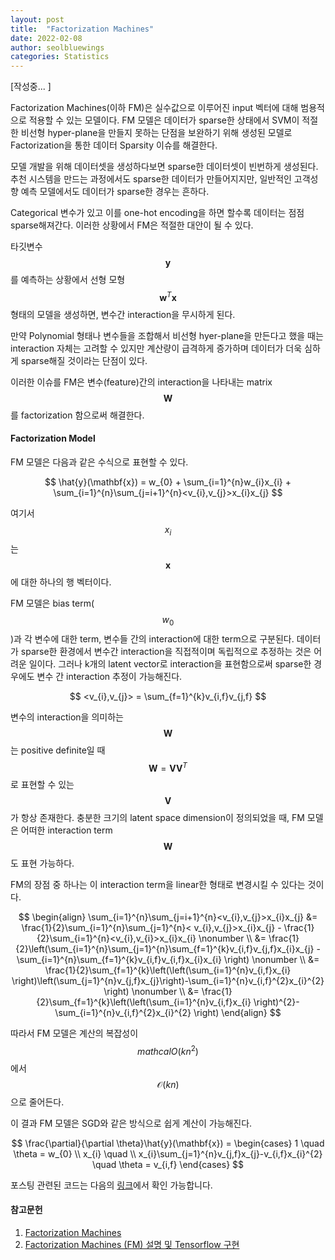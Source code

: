 ```yaml
---
layout: post
title:  "Factorization Machines"
date: 2022-02-08
author: seolbluewings
categories: Statistics
---
```


[작성중... ]

Factorization Machines(이하 FM)은 실수값으로 이루어진 input 벡터에 대해 범용적으로 적용할 수 있는 모델이다. FM 모델은 데이터가 sparse한 상태에서 SVM이 적절한 비선형 hyper-plane을 만들지 못하는 단점을 보완하기 위해 생성된 모델로 Factorization을 통한 데이터 Sparsity 이슈를 해결한다.

모델 개발을 위해 데이터셋을 생성하다보면 sparse한 데이터셋이 빈번하게 생성된다. 추천 시스템을 만드는 과정에서도 sparse한 데이터가 만들어지지만, 일반적인 고객성향 예측 모델에서도 데이터가 sparse한 경우는 흔하다.

Categorical 변수가 있고 이를 one-hot encoding을 하면 할수록 데이터는 점점 sparse해져간다. 이러한 상황에서 FM은 적절한 대안이 될 수 있다.

타깃변수 $$\mathbf{y}$$를 예측하는 상황에서 선형 모형 $$\mathbf{w}^{T}\mathbf{x}$$ 형태의 모델을 생성하면, 변수간 interaction을 무시하게 된다.

만약 Polynomial 형태나 변수들을 조합해서 비선형 hyer-plane을 만든다고 했을 때는 interaction 자체는 고려할 수 있지만 계산량이 급격하게 증가하며 데이터가 더욱 심하게 sparse해질 것이라는 단점이 있다.

이러한 이슈를 FM은 변수(feature)간의 interaction을 나타내는 matrix $$\mathbf{W}$$를 factorization 함으로써 해결한다.

#### Factorization Model

FM 모델은 다음과 같은 수식으로 표현할 수 있다.

$$ \hat{y}(\mathbf{x}) = w_{0} + \sum_{i=1}^{n}w_{i}x_{i} + \sum_{i=1}^{n}\sum_{j=i+1}^{n}<v_{i},v_{j}>x_{i}x_{j} $$

여기서 $$x_{i}$$는 $$\mathbf{x}$$에 대한 하나의 행 벡터이다.

FM 모델은 bias term($$w_{0}$$)과 각 변수에 대한 term, 변수들 간의 interaction에 대한 term으로 구분된다. 데이터가 sparse한 환경에서 변수간 interaction을 직접적이며 독립적으로 추정하는 것은 어려운 일이다. 그러나 k개의 latent vector로 interaction을 표현함으로써 sparse한 경우에도 변수 간 interaction 추정이 가능해진다.

$$ <v_{i},v_{j}> = \sum_{f=1}^{k}v_{i,f}v_{j,f} $$

변수의 interaction을 의미하는 $$\mathbf{W}$$는 positive definite일 때 $$\mathbf{W} = \mathbf{V}\mathbf{V}^{T}$$로 표현할 수 있는 $$\mathbf{V}$$가 항상 존재한다. 충분한 크기의 latent space dimension이 정의되었을 때, FM 모델은 어떠한 interaction term $$\mathbf{W}$$도 표현 가능하다.

FM의 장점 중 하나는 이 interaction term을 linear한 형태로 변경시킬 수 있다는 것이다.

$$
\begin{align}
\sum_{i=1}^{n}\sum_{j=i+1}^{n}<v_{i},v_{j}>x_{i}x_{j} &= \frac{1}{2}\sum_{i=1}^{n}\sum_{j=1}^{n}< v_{i},v_{j}>x_{i}x_{j} - \frac{1}{2}\sum_{i=1}^{n}<v_{i},v_{i}>x_{i}x_{i} \nonumber \\
&= \frac{1}{2}\left(\sum_{i=1}^{n}\sum_{j=1}^{n}\sum_{f=1}^{k}v_{i,f}v_{j,f}x_{i}x_{j} - \sum_{i=1}^{n}\sum_{f=1}^{k}v_{i,f}v_{i,f}x_{i}x_{i}   \right) \nonumber \\
&= \frac{1}{2}\sum_{f=1}^{k}\left(\left(\sum_{i=1}^{n}v_{i,f}x_{i}  \right)\left(\sum_{j=1}^{n}v_{j,f}x_{j}\right)-\sum_{i=1}^{n}v_{i,f}^{2}x_{i}^{2} \right) \nonumber \\
&= \frac{1}{2}\sum_{f=1}^{k}\left(\left(\sum_{i=1}^{n}v_{i,f}x_{i}  \right)^{2}-\sum_{i=1}^{n}v_{i,f}^{2}x_{i}^{2} \right)
\end{align}
$$

따라서 FM 모델은 계산의 복잡성이 $$mathcal{O}(kn^{2})$$에서 $$\mathcal{O}(kn)$$ 으로 줄어든다.

이 결과 FM 모델은 SGD와 같은 방식으로 쉽게 계산이 가능해진다.

$$
\frac{\partial}{\partial \theta}\hat{y}(\mathbf{x}) = \begin{cases}
1 \quad \theta = w_{0} \\
x_{i} \quad \\
x_{i}\sum_{j=1}^{n}v_{j,f}x_{j}-v_{i,f}x_{i}^{2} \quad \theta = v_{i,f}
\end{cases}
$$



포스팅 관련된 코드는 다음의 [링크](https://github.com/seolbluewings/Python/blob/master/Python%20Class.ipynb)에서 확인 가능합니다.


#### 참고문헌

1. [Factorization Machines](https://www.csie.ntu.edu.tw/~b97053/paper/Rendle2010FM.pdf)
2. [Factorization Machines (FM) 설명 및 Tensorflow 구현](https://greeksharifa.github.io/machine_learning/2019/12/21/FM/)